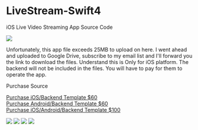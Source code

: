 # LiveStream-Swift4
iOS Live Video Streaming App Source Code

<img src="https://github.com/EmpireAppDesignz/LiveStream-Swift4/blob/master/Livestreamchupa1.jpg"/>

Unfortunately, this app file exceeds 25MB to upload on here. I went ahead and uploaded to Google Drive, subscribe to my email list and I'll forward you the link to download the files.
Understand this is Only for iOS platform. The backend will not be included in the files. You will have to pay for them to operate the app.

Purchase Source

<a href="https://www.paypal.com/cgi-bin/webscr?cmd=_s-xclick&hosted_button_id=5TFH4DD9RMPFJ">Purchase iOS/Backend Template $60</a>
<br>
<a href="https://www.paypal.com/cgi-bin/webscr?cmd=_s-xclick&hosted_button_id=ZVR9XXX3FKJ5U">Purchase Android/Backend Template $60</a>
<br>
<a href="https://www.paypal.com/cgi-bin/webscr?cmd=_s-xclick&hosted_button_id=VXF28QDYF3LZY">Purchase iOS/Android/Backend Template $100</a>
<br>

<img src="https://github.com/EmpireAppDesignz/LiveStream-Swift4/blob/master/IMG_1391.PNG"/>
<img src="https://github.com/EmpireAppDesignz/LiveStream-Swift4/blob/master/IMG_1392.PNG"/>
<img src="https://github.com/EmpireAppDesignz/LiveStream-Swift4/blob/master/IMG_1390.PNG"/>
<img src="https://github.com/EmpireAppDesignz/LiveStream-Swift4/blob/master/IMG_1397.PNG"/>
